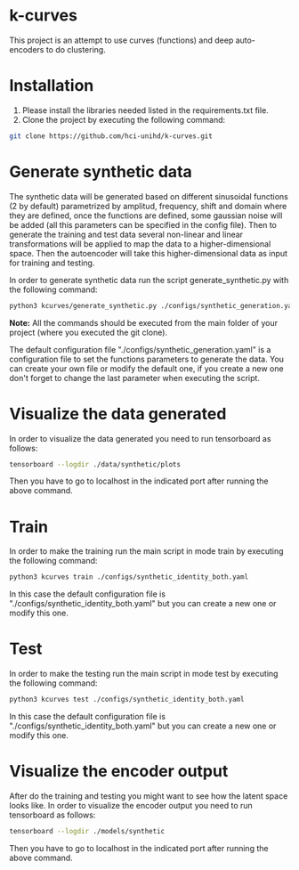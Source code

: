 # k-curves
This project is an attempt to use curves (functions) and deep auto-encoders to do clustering.

# Installation
1. Please install the libraries needed listed in the requirements.txt file.
2. Clone the project by executing the following command:

```bash
git clone https://github.com/hci-unihd/k-curves.git
```

# Generate synthetic data

The synthetic data will be generated based on different sinusoidal functions (2 by default) parametrized by amplitud, frequency, shift and domain where they are defined, once the functions are defined, some gaussian noise will be added (all this parameters can be specified in the config file). 
Then to generate the training and test data several non-linear and linear transformations will be applied to map the data to a higher-dimensional space. Then the autoencoder will take this higher-dimensional data as input for training and testing.

In order to generate synthetic data run the script generate_synthetic.py with the following command:

```bash
python3 kcurves/generate_synthetic.py ./configs/synthetic_generation.yaml
```

**Note:** All the commands should be executed from the main folder of your project (where you executed the git clone).

The default configuration file "./configs/synthetic_generation.yaml" is a configuration file to set the functions parameters to generate the data. You can create your own file or modify the default one, if you create a new one don't forget to change the last parameter when executing the script.


# Visualize the data generated

In order to visualize the data generated you need to run tensorboard as follows:
```bash
tensorboard --logdir ./data/synthetic/plots
```
Then you have to go to localhost in the indicated port after running the above command.

# Train
In order to make the training run the main script in mode train by executing the following command:

```bash
python3 kcurves train ./configs/synthetic_identity_both.yaml
```

In this case the default configuration file is "./configs/synthetic_identity_both.yaml" but you can create a new one or modify this one.

# Test

In order to make the testing run the main script in mode test by executing the following command:

```bash
python3 kcurves test ./configs/synthetic_identity_both.yaml  
```

In this case the default configuration file is "./configs/synthetic_identity_both.yaml" but you can create a new one or modify this one.


# Visualize the encoder output
After do the training and testing you might want to see how the latent space looks like. In order to visualize the encoder output you need to run tensorboard as follows:

```bash
tensorboard --logdir ./models/synthetic
```

Then you have to go to localhost in the indicated port after running the above command.









